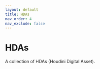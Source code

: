 ```yaml
---
layout: default
title: HDAs
nav_order: 4
nav_exclude: false
---
```


# HDAs
A collection of HDAs (Houdini Digital Asset).


